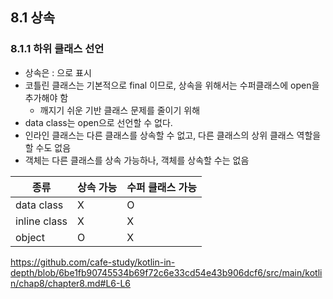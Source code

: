 ## 8.1 상속

### 8.1.1 하위 클래스 선언

* 상속은 : 으로 표시
* 코틀린 클래스는 기본적으로 final 이므로, 상속을 위해서는 수퍼클래스에 open을 추가해야 함
    * 깨지기 쉬운 기반 클래스 문제를 줄이기 위해
* data class는 open으로 선언할 수 없다.
* 인라인 클래스는 다른 클래스를 상속할 수 없고, 다른 클래스의 상위 클래스 역할을 할 수도 없음
* 객체는 다른 클래스를 상속 가능하나, 객체를 상속할 수는 없음

| 종류           | 상속 가능 | 수퍼 클래스 가능 |
|--------------|-------|-----------|
| data class   | X     | O         |
| inline class | X     | X         |
| object       | O     | X         |

https://github.com/cafe-study/kotlin-in-depth/blob/6be1fb90745534b69f72c6e33cd54e43b906dcf6/src/main/kotlin/chap8/chapter8.md#L6-L6